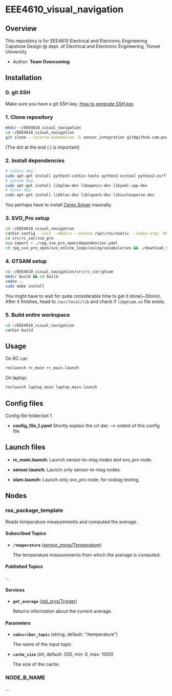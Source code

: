 # EEE4610_visual_navigation

## Overview

This repository is for EEE4610 Electrical and Electronic Engineering Capstone Design @ dept. of Electrical and Electronic Engineering, Yonsei University

* Author: **Team Overcoming**

## Installation

### 0. git SSH

Make sure you have a git SSH key. [How to generate SSH key]

### 1. Clone repository

```bash
mkdir ~/EEE4610_visual_navigation
cd ~/EEE4610_visual_navigation
git clone --recurse-submodules -b sensor_integration git@github.com:poodlee/EEE4610_visual_navigation.git .
```

(The dot at the end (.) is important)

### 2. Install dependencies

```bash
# catkin dep.
sudo apt-get install python3-catkin-tools python3-vcstool python3-osrf-pycommon
# system dep.
sudo apt-get install libglew-dev libopencv-dev libyaml-cpp-dev 
# Ceres dep.
sudo apt-get install libblas-dev liblapack-dev libsuitesparse-dev
```

You perhaps have to install [Ceres Solver] maunally.

### 3. SVO_Pro setup

```bash
cd ~/EEE4610_visual_navigation
catkin config --init --mkdirs --extend /opt/ros/noetic --cmake-args -DCMAKE_BUILD_TYPE=Release -DEIGEN3_INCLUDE_DIR=/usr/include/eigen3
cd src/rc_car/svo_pro
vcs-import < ./rpg_svo_pro_open/dependencies.yaml
cd rpg_svo_pro_open/svo_online_loopclosing/vocabularies && ./download_voc.sh
```

### 4. GTSAM setup

```bash
cd ~/EEE4610_visual_navigation/src/rc_car/gtsam
mkdir build && cd build
cmake ..
sudo make install
```

You might have to wait for quite considerable time to get it done(~30min). After it finishes, head to `/usr/local/lib` and check if `libgtsam.so` file exists.

### 5. Build entire workspace
```bash
cd ~/EEE4610_visual_navigation
catkin build
```

## Usage

On RC car: 
```bash
roslaunch rc_main rc_main.launch
```

On laptop:
```bash
roslaunch laptop_main laptop_main.launch
```

## Config files

Config file folder/set 1

* **config_file_1.yaml** Shortly explain the crt dec -->
ontent of this config file

## Launch files

* **rc_main.launch:** Launch sensor-to-msg nodes and svo_pro node.

  <!-- * **`argument_1`** Short dec -->

* **sensor.launch:** Launch only sensor-to-msg nodes.

  <!-- * **`argument_1`** Short description (e.g. as commented in launch file). Default: `default_value`. -->

* **slam.launch:** Launch only svo_pro node; for rosbag testing.

  <!-- * **`argument_1`** Short description (e.g. as commented in launch file). Default: `default_value`. -->

## Nodes

### ros_package_template

Reads temperature measurements and computed the average.

#### Subscribed Topics

* **`/temperature`** ([sensor_msgs/Temperature])

    The temperature measurements from which the average is computed.

#### Published Topics

...

#### Services

* **`get_average`** ([std_srvs/Trigger])

    Returns information about the current average.

#### Parameters

* **`subscriber_topic`** (string, default: "/temperature")

    The name of the input topic.

* **`cache_size`** (int, default: 200, min: 0, max: 1000)

    The size of the cache.

### NODE_B_NAME

...

[How to generate SSH key]: https://docs.github.com/en/authentication/connecting-to-github-with-ssh/generating-a-new-ssh-key-and-adding-it-to-the-ssh-agent
[Ceres Solver]: http://ceres-solver.org/installation.html
[std_srvs/Trigger]: http://docs.ros.org/api/std_srvs/html/srv/Trigger.html
[sensor_msgs/Temperature]: http://docs.ros.org/api/sensor_msgs/html/msg/Temperature.html